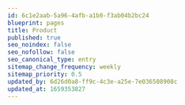 ```yaml
---
id: 6c1e2aab-5a96-4afb-a1b0-f3ab04b2bc24
blueprint: pages
title: Product
published: true
seo_noindex: false
seo_nofollow: false
seo_canonical_type: entry
sitemap_change_frequency: weekly
sitemap_priority: 0.5
updated_by: 6d26d0a8-ff9c-4c3e-a25e-7e036508908c
updated_at: 1659353827
---
```

